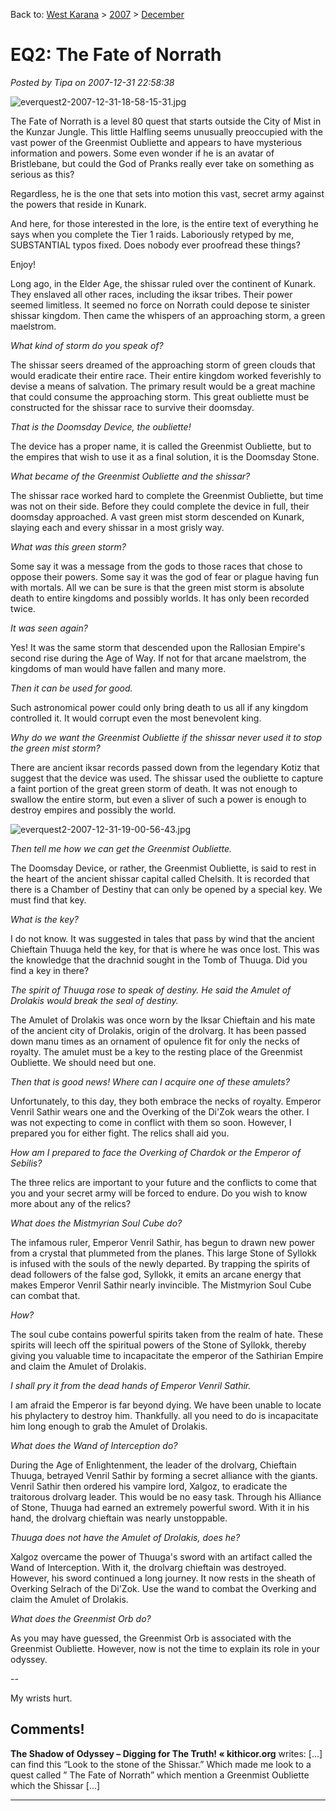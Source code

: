 Back to: [West Karana](/posts/westkarana.md) > [2007](/posts/2007/westkarana.md) > [December](./westkarana.md)
# EQ2: The Fate of Norrath

*Posted by Tipa on 2007-12-31 22:58:38*

![everquest2-2007-12-31-18-58-15-31.jpg](../../../uploads/2007/12/everquest2-2007-12-31-18-58-15-31.jpg)

The Fate of Norrath is a level 80 quest that starts outside the City of Mist in the Kunzar Jungle. This little Halfling seems unusually preoccupied with the vast power of the Greenmist Oubliette and appears to have mysterious information and powers. Some even wonder if he is an avatar of Bristlebane, but could the God of Pranks really ever take on something as serious as this?

Regardless, he is the one that sets into motion this vast, secret army against the powers that reside in Kunark.

And here, for those interested in the lore, is the entire text of everything he says when you complete the Tier 1 raids. Laboriously retyped by me, SUBSTANTIAL typos fixed. Does nobody ever proofread these things?

Enjoy!

Long ago, in the Elder Age, the shissar ruled over the continent of Kunark. They enslaved all other races, including the iksar tribes. Their power seemed limitless. It seemed no force on Norrath could depose te sinister shissar kingdom. Then came the whispers of an approaching storm, a green maelstrom.

*What kind of storm do you speak of?*

The shissar seers dreamed of the approaching storm of green clouds that would eradicate their entire race. Their entire kingdom worked feverishly to devise a means of
salvation. The primary result would be a great machine that could consume the approaching storm. This great oubliette must be constructed for the shissar race to survive their doomsday.

*That is the Doomsday Device, the oubliette!*

The device has a proper name, it is called the Greenmist Oubliette, but to the empires that wish to use it as a final solution, it is the Doomsday Stone.

*What became of the Greenmist Oubliette and the shissar?*

The shissar race worked hard to complete the Greenmist Oubliette, but time was not on their side. Before they could complete the device in full, their doomsday approached. A
vast green mist storm descended on Kunark, slaying each and every shissar in a most grisly way.

*What was this green storm?*

Some say it was a message from the gods to those races that chose to oppose their powers. Some say it was the god of fear or plague having fun with mortals. All we can be sure is that the green mist storm is absolute death to entire kingdoms and possibly worlds. It has only been recorded twice.

*It was seen again?*

Yes! It was the same storm that descended upon the Rallosian Empire's second rise during the Age of Way. If not for that arcane maelstrom, the kingdoms of man would have fallen and many more.

*Then it can be used for good.*

Such astronomical power could only bring death to us all if any kingdom controlled it. It would corrupt even the most benevolent king.

*Why do we want the Greenmist Oubliette if the shissar never used it to stop the green mist storm?*

There are ancient iksar records passed down from the legendary Kotiz that suggest that the device was used. The shissar used the oubliette to capture a faint portion of 
the great green storm of death. It was not enough to swallow the entire storm, but even a sliver of such a power is enough to destroy empires and possibly the world.

![everquest2-2007-12-31-19-00-56-43.jpg](../../../uploads/2007/12/everquest2-2007-12-31-19-00-56-43.jpg)

*Then tell me how we can get the Greenmist Oubliette.*

The Doomsday Device, or rather, the Greenmist Oubliette, is said to rest in the heart of the ancient shissar capital called Chelsith. It is recorded that there is a Chamber of Destiny
that can only be opened by a special key. We must find that key.

*What is the key?*

I do not know. It was suggested in tales that pass by wind that the ancient Chieftain Thuuga held the key, for that is where he was once lost. This was the knowledge that the 
drachnid sought in the Tomb of Thuuga. Did you find a key in there?

*The spirit of Thuuga rose to speak of destiny. He said the Amulet of Drolakis would break the seal of destiny.*

The Amulet of Drolakis was once worn by the Iksar Chieftain and his mate of the ancient city of Drolakis, origin of the drolvarg. It has been passed down manu times as an
ornament of opulence fit for only the necks of royalty. The amulet must be a key to the resting place of the Greenmist Oubliette. We should need but one.

*Then that is good news! Where can I acquire one of these amulets?*

Unfortunately, to this day, they both embrace the necks of royalty. Emperor Venril Sathir wears one and the Overking of the Di'Zok wears the other. I was not expecting to come
in conflict with them so soon. However, I prepared you for either fight. The relics shall aid you.

*How am I prepared to face the Overking of Chardok or the Emperor of Sebilis?*

The three relics are important to your future and the conflicts to come that you and your secret army will be forced to endure. Do you wish to know more about any of the relics?

*What does the Mistmyrian Soul Cube do?*

The infamous ruler, Emperor Venril Sathir, has begun to drawn new power from a crystal that plummeted from the planes. This large Stone of Syllokk is infused with the souls of the newly departed. By trapping the spirits of dead followers of the false god, Syllokk, it emits an arcane energy that makes Emperor Venril Sathir nearly invincible. The Mistmyrion Soul Cube can combat that.

*How?*

The soul cube contains powerful spirits taken from the realm of hate. These spirits will leech off the spiritual powers of the Stone of Syllokk, thereby giving you valuable time to incapacitate the emperor of the Sathirian Empire and claim the Amulet of Drolakis.

*I shall pry it from the dead hands of Emperor Venril Sathir.*

I am afraid the Emperor is far beyond dying. We have been unable to locate his phylactery to destroy him. Thankfully. all you need to do is incapacitate him long enough to grab the Amulet of Drolakis.

*What does the Wand of Interception do?*

During the Age of Enlightenment, the leader of the drolvarg, Chieftain Thuuga, betrayed Venril Sathir by forming a secret alliance with the giants. Venril Sathir then ordered his vampire lord, Xalgoz, to eradicate the traitorous drolvarg leader. This would be no easy task. Through his Alliance of Stone, Thuuga had earned an extremely powerful sword. With it in his hand, the drolvarg chieftain was nearly unstoppable.

*Thuuga does not have the Amulet of Drolakis, does he?*

Xalgoz overcame the power of Thuuga's sword with an artifact called the Wand of Interception. With it, the drolvarg chieftain was destroyed. However, his sword
continued a long journey. It now rests in the sheath of Overking Selrach of the Di'Zok. Use the wand to combat the Overking and claim the Amulet of Drolakis.

*What does the Greenmist Orb do?*

As you may have guessed, the Greenmist Orb is associated with the Greenmist Oubliette. However, now is not the time to explain its role in your odyssey.

--

My wrists hurt.

## Comments!

**The Shadow of Odyssey &#8211; Digging for The Truth! &laquo; kithicor.org** writes: [...] can find this “Look to the stone of the Shissar.” Which made me look to a quest called ” The Fate of Norrath” which mention a Greenmist Oubliette which the Shissar [...]

---


